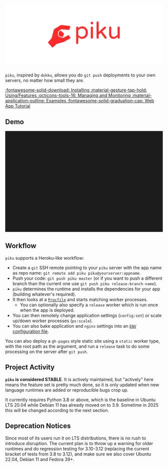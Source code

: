 # ![](img/logo.svg)

`piku`, inspired by `dokku`, allows you do `git push` deployments to your own servers, no matter how small they are.

<p class="grid cards" markdown>
    <a href="install/index.html" class="card">
    :fontawesome-solid-download: Installing
    </a>
    <a href="features.html" class="card">
    :material-gesture-tap-hold: Using/Features
    </a>
    <a href="manage.html" class="card">
    :octicons-tools-16: Managing and Monitoring
    </a>
    <a href="community/examples.html" class="card">
    :material-application-outline: Examples
    </a>
    <a href="https://github.com/piku/webapp-tutorial" class="card">
    :fontawesome-solid-graduation-cap: Web App Tutorial
    </a>
</p>

## Demo

![asciicast](img/demo.svg)

## Workflow

`piku` supports a Heroku-like workflow:

* Create a `git` SSH remote pointing to your `piku` server with the app name as repo name:
  `git remote add piku piku@yourserver:appname`.
* Push your code: `git push piku master` (or if you want to push a different branch than the current one use `git push piku release-branch-name`).
* `piku` determines the runtime and installs the dependencies for your app (building whatever's required).
* It then looks at a [`Procfile`](configuration/procfile.md) and starts matching worker processes.
  * You can optionally also specify a `release` worker which is run once when the app is deployed.
* You can then remotely change application settings (`config:set`) or scale up/down worker processes (`ps:scale`).
* You can also bake application and `nginx` settings into an [`ENV` configuration file](configuration/index.md#configuring-piku-via-env). 

You can also deploy a `gh-pages` style static site using a `static` worker type, with the root path as the argument, and run a `release` task to do some processing on the server after `git push`.

## Project Activity

**`piku` is considered STABLE**. It is actively maintained, but "actively" here means the feature set is pretty much done, so it is only updated when new language runtimes are added or reproducible bugs crop up.

It currently requires Python 3.8 or above, which is the baseline in Ubuntu LTS 20.04 while Debian 11 has already moved on to 3.9. Sometime in 2025 this will be changed according to the next section.

## Deprecation Notices

Since most of its users run it on LTS distributions, there is no rush to introduce disruption. The current plan is to throw up a warning for older runtimes and do regression testing for 3.10-3.12 (replacing the current bracket of tests from 3.8 to 3.12), and make sure we also cover Ubuntu 22.04, Debian 11 and Fedora 39+.
